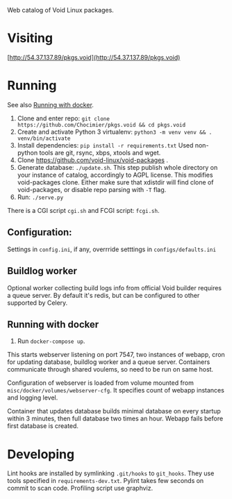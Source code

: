 Web catalog of Void Linux packages.

# Visiting

[http://54.37.137.89/pkgs.void](http://54.37.137.89/pkgs.void)


# Running

See also [Running with docker](#running-with-docker).

1. Clone and enter repo: `git clone https://github.com/Chocimier/pkgs.void && cd pkgs.void`
2. Create and activate Python 3 virtualenv:
 `python3 -m venv venv && . venv/bin/activate`
3. Install dependencies: `pip install -r requirements.txt`
 Used non-python tools are git, rsync, xbps, xtools and wget.
4. Clone https://github.com/void-linux/void-packages .
5. Generate database: `./update.sh`. This step publish whole directory on your
 instance of catalog, accordingly to AGPL license.
 This modifies void-packages clone. Either make sure that xdistdir will find
 clone of void-packages, or disable repo parsing with `-T` flag.
6. Run: `./serve.py`

There is a CGI script `cgi.sh` and FCGI script: `fcgi.sh`.

## Configuration:

Settings in `config.ini`, if any, overrride setttings in `configs/defaults.ini`

## Buildlog worker

Optional worker collecting build logs info from official Void builder
requires a queue server. By default it's redis, but can be configured
to other supported by Celery.

## Running with docker

1. Run `docker-compose up`.

This starts webserver listening on port 7547, two instances of webapp,
cron for updating database, buildlog worker and a queue server.
Containers communicate through shared voulems, so need to be run on
same host.

Configuration of webserver is loaded from volume mounted from
`misc/docker/volumes/webserver-cfg`. It specifies count of webapp
instances and logging level.

Container that updates database builds minimal database on every
startup within 3 minutes, then full database two times an hour. Webapp
fails before first database is created.

# Developing
Lint hooks are installed by symlinking `.git/hooks` to `git_hooks`.
They use tools specified in `requirements-dev.txt`.
Pylint takes few seconds on commit to scan code.
Profiling script use graphviz.
